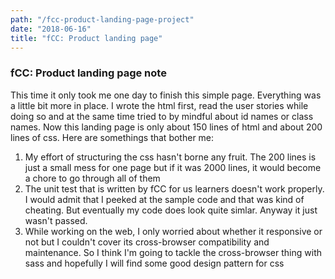```yaml
---
path: "/fcc-product-landing-page-project"
date: "2018-06-16"
title: "fCC: Product landing page"
---
```


### fCC: Product landing page note

This time it only took me one day to finish this simple page. Everything was a little bit more in place. I wrote the html first, read the user stories while doing so and at the same time tried to by mindful about id names or class names. Now this landing page is only about 150 lines of html and about 200 lines of css. Here are somethings that bother me:

1. My effort of structuring the css hasn't borne any fruit. The 200 lines is just a small mess for one page but if it was 2000 lines, it would become a chore to go through all of them
2. The unit test that is written by fCC for us learners doesn't work properly. I would admit that I peeked at the sample code and that was kind of cheating. But eventually my code does look quite simlar. Anyway it just wasn't passed.
3. While working on the web, I only worried about whether it responsive or not but I couldn't cover its cross-browser compatibility and maintenance. So I think I'm going to tackle the cross-browser thing with sass and hopefully I will find some good design pattern for css